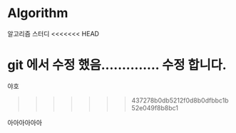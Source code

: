 # Algorithm
알고리즘 스터디
<<<<<<< HEAD

git 에서 수정 했음..............
수정 합니다.
=======
야호
>>>>>>> 437278b0db5212f0d8b0dfbbc1b52e049f8b8bc1

아아아아아아
